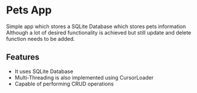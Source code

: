 
# Pets App

Simple app which stores a SQLite Database which stores pets information
Although a lot of desired functionality is achieved but still update 
and delete function needs to be added. 




## Features

- It uses SQLite Database
- Multi-Threading is also implemented using CursorLoader
- Capable of performing CRUD operations


